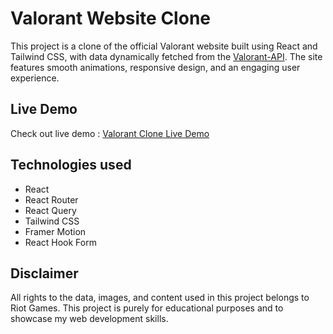 # Valorant Website Clone

This project is a clone of the official Valorant website built using React and Tailwind CSS, with data dynamically fetched from the [Valorant-API](https://valorant-api.com/).
The site features smooth animations, responsive design, and an engaging user experience.

## Live Demo

Check out live demo : [Valorant Clone Live Demo](https://valorant-clone-with-react.netlify.app/)

## Technologies used


- React
- React Router
- React Query
- Tailwind CSS
- Framer Motion
- React Hook Form

## Disclaimer

All rights to the data, images, and content used in this project belongs to Riot Games. This project is purely for educational purposes and to showcase my web development skills.
